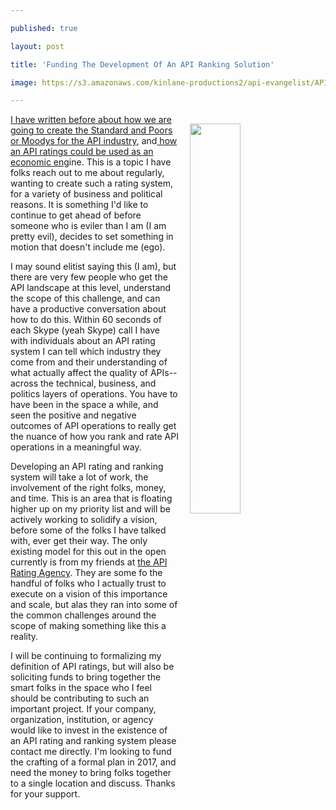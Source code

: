 ---
published: true
layout: post
title: 'Funding The Development Of An API Ranking Solution'
image: https://s3.amazonaws.com/kinlane-productions2/api-evangelist/API-plans-API-pricing-API-rating.png
---

<p><img style="padding: 15px;" src="https://s3.amazonaws.com/kinlane-productions2/api-evangelist/API-plans-API-pricing-API-rating.png" alt="" width="40%" align="right" />
<p><a href="http://apievangelist.com/2015/10/31/how-are-we-going-to-create-the-standard-and-poors-and-moodys-for-the-api-economy/">I have written before about how we are going to create the Standard and Poors or Moodys for the API industry</a>, and<a href="http://apievangelist.com/2015/10/31/after-combining-my-api-plans-pricing-and-rating-research-i-see-hints-of-an-api-industry-economic-engine/"> how an API ratings could be used as an economic eng</a>ine. This is a topic I have folks reach out to me about regularly, wanting to create such a rating system, for a variety of business and political reasons. It is something I'd like to continue to get ahead of before someone who is&nbsp;eviler than I am (I am pretty evil), decides to set something in motion that doesn't include me (ego).
<p>I may sound elitist saying this (I am), but there are very few people who get the API landscape at this level, understand the scope of this challenge, and can have a productive conversation about how to do this. Within 60 seconds of each Skype (yeah Skype)&nbsp;call I have with individuals about an API rating system I can tell which industry they come from&nbsp;and their understanding of what actually affect the quality of APIs--across the technical, business, and politics layers of operations. You have to have been in the space a while, and seen the positive and negative outcomes of API operations to really get the nuance of how you rank and rate API operations in a meaningful way.
<p>Developing an API rating and ranking system will take a lot of work, the involvement of the right folks, money, and time. This is an area that is floating higher up on my priority list and will be actively working to solidify&nbsp;a vision, before some of the folks I have talked with, ever get their way. The only existing model for this out in the open currently is from my friends at <a href="http://api500.tumblr.com/">the API Rating Agency</a>. They are some fo the handful&nbsp;of folks who I actually trust to execute on a vision of this importance and scale, but alas they ran into some of the common challenges around the scope of making something like this a reality.
<p>I will be continuing to formalizing my definition of API ratings, but will also be soliciting funds to bring together the smart folks in the space who I feel should be contributing to such an important project. If your company, organization, institution, or agency would like to invest in the existence of an API rating and ranking system please contact me directly. I'm looking to fund the crafting of a formal plan in 2017, and need the money to bring folks together to a single location and discuss. Thanks for your support.

